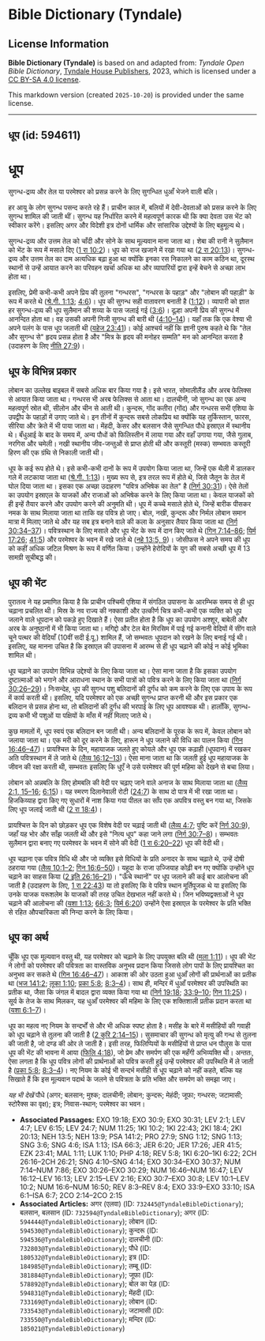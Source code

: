 # Bible Dictionary (Tyndale)

## License Information

**Bible Dictionary (Tyndale)** is based on and adapted from: _Tyndale Open Bible Dictionary_, [Tyndale House Publishers](https://tyndaleopenresources.com/), 2023, which is licensed under a [CC BY-SA 4.0 license](https://creativecommons.org/licenses/by-sa/4.0/legalcode.en).

This markdown version (created `2025-10-20`) is provided under the same license.



--------------------------------

## धूप (id: 594611)

धूप
===

सुगन्ध\-द्रव्य और तेल या परमेश्वर को प्रसन्न करने के लिए सुगन्धित धुआँ भेजने वाली बलि।

हर आयु के लोग सुगन्ध पसन्द करते रहे हैं। प्राचीन काल में, बलियों में देवी\-देवताओं को प्रसन्न करने के लिए सुगन्ध शामिल की जाती थीं। सुगन्ध यह निर्धारित करने में महत्वपूर्ण कारक थी कि क्या देवता उस भेंट को स्वीकार करेंगे। इसलिए अगर और विदेशी इत्र दोनों धार्मिक और सांसारिक उद्देश्यों के लिए बहुमूल्य थे।

सुगन्ध\-द्रव्य और उत्तम तेल को चाँदी और सोने के साथ मूल्यवान माना जाता था। शेबा की रानी ने सुलैमान को भेंट के रूप में मसाले दिए ([1 रा 10:2](https://ref.ly/1Kgs10:2))। धूप को राज खजाने में रखा गया था ([2 रा 20:13](https://ref.ly/2Kgs20:13))। सुगन्ध\-द्रव्य और उत्तम तेल का दाम अत्यधिक बढ़ा हुआ था क्योंकि इनका रस निकालने का काम कठिन था, दूरस्थ स्थानों से उन्हें आयात करने का परिवहन खर्चा अधिक था और व्यापारियों द्वारा इन्हें बेचने से अच्छा लाभ होता था।

इसलिए, प्रेमी कभी\-कभी अपने प्रिय की तुलना "गन्धरस", "गन्धरस के पहाड़" और "लोबान की पहाड़ी" के रूप में करते थे ([श्रे.गी. 1:13](https://ref.ly/Song1:13); [4:6](https://ref.ly/Song4:6))। धूप की सुगन्ध सही वातावरण बनाती है ([1:12](https://ref.ly/Song1:12))। व्यापारी को ज्ञात हर सुगन्ध\-द्रव्य की धूप सुलैमान की शय्या के पास जलाई गई ([3:6](https://ref.ly/Song3:6))। दूल्हा अपनी प्रिय की सुगन्ध में आनन्दित होता था। वह उसकी अपनी निजी सुगन्ध की बारी थी ([4:10–14](https://ref.ly/Song4:10-Song4:14))। यहाँ तक कि एक वेश्या भी अपने पलंग के पास धूप जलाती थी ([यहेज 23:41](https://ref.ly/Ezek23:41))। कोई आश्चर्य नहीं कि ज्ञानी पुरुष कहते थे कि "तेल और सुगन्ध से" हृदय प्रसन्न होता है और "मित्र के हृदय की मनोहर सम्मति" मन को आनन्दित करता है (उदाहरण के लिए [नीति 27:9](https://ref.ly/Prov27:9))।

धूप के विभिन्न प्रकार
---------------------

लोबान का उल्लेख बाइबल में सबसे अधिक बार किया गया है। इसे भारत, सोमालीलैंड और अरब फेलिक्स से आयात किया जाता था। गन्धरस भी अरब फेलिक्स से आता था। दालचीनी, जो सुगन्ध का एक अन्य महत्वपूर्ण स्रोत थी, सीलोन और चीन से आती थी। कुन्दरू, गोंद कतीरा (गोंद) और गन्धरस सभी एशिया के उपद्वीप के पहाड़ों में उगाए जाते थे। इन तीनों में कुन्दरू सबसे लोकप्रिय था क्योंकि यह तुर्किस्तान, फारस, सीरिया और क्रेते में भी पाया जाता था। मेंहदी, केसर और बलसान जैसे सुगन्धित पौधे इस्राएल में स्थानीय थे। बँधुआई के बाद के समय में, अन्य पौधों को फिलिस्तीन में लाया गया और वहाँ उगाया गया, जैसे गुलाब, नरगिस और चमेली। नखी स्थानीय जीव\-जन्तुओं से प्राप्त होती थी और कस्तूरी (मस्क) सम्भवतः कस्तूरी हिरण की एक ग्रंथि से निकाली जाती थी।

धूप के कई रूप होते थे। इसे कभी\-कभी दानों के रूप में उपयोग किया जाता था, जिन्हें एक थैली में डालकर गले में लटकाया जाता था ([श्रे.गी. 1:13](https://ref.ly/Song1:13))। मुख्य रूप से, इत्र तरल रूप में होते थे, जिसे जैतून के तेल में घोल दिया जाता था। इसका एक अच्छा उदाहरण "पवित्र अभिषेक का तेल" है ([निर्ग 30:31](https://ref.ly/Exod30:31))। ऐसे तेलों का उपयोग इस्राएल के याजकों और राजाओं को अभिषेक करने के लिए किया जाता था। केवल याजकों को ही इन्हें तैयार करने और उपयोग करने की अनुमति थी। धूप में कच्चे मसाले होते थे, जिन्हें बारीक पीसकर नमक के साथ मिलाया जाता था ताकि वह पवित्र हो जाए। बोल, नखी, कुन्दरू और निर्मल लोबान समान मात्रा में मिलाए जाते थे और यह सब इत्र बनाने वाले की कला के अनुसार तैयार किया जाता था ([निर्ग 30:34–37](https://ref.ly/Exod30:34-Exod30:37))। पवित्रस्थान के लिए मसाले और धूप भेंट के रूप में दान किए जाते थे ([गिन 7:14–86](https://ref.ly/Num7:14-Num7:86); [यिर्म 17:26](https://ref.ly/Jer17:26); [41:5](https://ref.ly/Jer41:5)) और परमेश्वर के भवन में रखे जाते थे ([नहे 13:5, 9](https://ref.ly/Neh13:5,Neh13:9))। जोसीफस ने अपने समय की धूप को कहीं अधिक जटिल मिश्रण के रूप में वर्णित किया। उन्होंने हेरोदियों के युग की सबसे अच्छी धूप में 13 सामग्री सूचीबद्ध की।

धूप की भेंट
-----------

पुरातत्व ने यह प्रमाणित किया है कि प्राचीन पश्चिमी एशिया में संगठित उपासना के आरम्भिक समय से ही धूप चढ़ाना प्रचलित थी। मिस्र के नव राज्य की नक्काशी और उत्कीर्ण चित्र कभी\-कभी एक व्यक्ति को धूप जलाने वाले धूपदान को पकड़े हुए दिखाते हैं। ऐसा प्रतीत होता है कि धूप का उपयोग अश्शूर, बाबेली और अरब के अनुष्ठानों में भी किया जाता था। मगिद्दो और टेल बेत मिरसिम में पाई गई कनानी वेदियों में सींग वाले चूने पत्थर की वेदियाँ (10वीं सदी ई.पू.) शामिल हैं, जो सम्भवतः धूपदान को रखने के लिए बनाई गई थी। इसलिए, यह मानना उचित है कि इस्राएल की उपासना में आरम्भ से ही धूप चढ़ाने की कोई न कोई भूमिका शामिल थी।

धूप चढ़ाने का उपयोग विभिन्न उद्देश्यों के लिए किया जाता था। ऐसा माना जाता है कि इसका उपयोग दुष्टात्माओं को भगाने और आराधना स्थान के सभी पात्रों को पवित्र करने के लिए किया जाता था ([निर्ग 30:26–29](https://ref.ly/Exod30:26-Exod30:29))। निःसन्देह, धूप की सुगन्ध पशु बलिदानों की दुर्गंध को कम करने के लिए एक उपाय के रूप में कार्य करती थी। इसलिए, यदि परमेश्वर को एक अच्छी सुगन्ध प्राप्त करनी थी और इस प्रकार एक बलिदान से प्रसन्न होना था, तो बलिदानों की दुर्गंध की भरपाई के लिए धूप आवश्यक थी। हालाँकि, सुगन्ध\-द्रव्य कभी भी पशुओं या पक्षियों के माँस में नहीं मिलाए जाते थे।

कुछ मामलों में, धूप स्वयं एक बलिदान बन जाती थी। अन्य बलिदानों के पूरक के रूप में, केवल लोबान को जलाया जाता था। एक मरी को दूर करने के लिए, हारून ने धूप जलाने की विधि का पालन किया ([गिन 16:46–47](https://ref.ly/Num16:46-Num16:47))। प्रायश्चित्त के दिन, महायाजक जलते हुए कोयले और धूप एक कढ़ाही (धूपदान) में रखकर अति पवित्रस्थान में ले जाते थे ([लैव्य 16:12–13](https://ref.ly/Lev16:12-Lev16:13))। ऐसा माना जाता था कि जलती हुई धूप महायाजक के जीवन की रक्षा करती थी, सम्भवतः इसलिए कि धुएँ ने उसे परमेश्वर की पूर्ण महिमा को देखने से बचा लिया।

लोबान को अन्नबलि के लिए होमबलि की वेदी पर चढ़ाए जाने वाले अनाज के साथ मिलाया जाता था ([लैव्य 2:1, 15–16](https://ref.ly/Lev2:1,Lev2:15-Lev2:16); [6:15](https://ref.ly/Lev6:15))। यह स्मरण दिलानेवाली रोटी ([24:7](https://ref.ly/Lev24:7)) के साथ दो पात्र में भी रखा जाता था। हिजकिय्याह द्वारा किए गए सुधारों में नाश किया गया पीतल का साँप एक अपवित्र वस्तु बन गया था, जिसके लिए धूप जलाई जाती थी ([2 रा 18:4](https://ref.ly/2Kgs18:4))।

प्रायश्चित्त के दिन को छोड़कर धूप एक विशेष वेदी पर चढ़ाई जाती थी ([लैव्य 4:7](https://ref.ly/Lev4:7); पुष्टि करें [निर्ग 30:9](https://ref.ly/Exod30:9)), जहाँ यह भोर और साँझ जलती थी और इसे "नित्य धूप" कहा जाने लगा ([निर्ग 30:7–8](https://ref.ly/Exod30:7-Exod30:8))। सम्भवतः सुलैमान द्वारा बनाए गए परमेश्वर के भवन में सोने की वेदी ([1 रा 6:20–22](https://ref.ly/1Kgs6:20-1Kgs6:22)) धूप की वेदी थी।

धूप चढ़ाना एक पवित्र विधि थी और जो व्यक्ति इसे विधियों के प्रति अनादर के साथ चढ़ाते थे, उन्हें दोषी ठहराया गया ([लैव्य 10:1–2](https://ref.ly/Lev10:1-Lev10:2); [गिन 16:6–50](https://ref.ly/Num16:6-Num16:50))। यहूदा के राजा उज्जियाह कोढ़ी बन गए क्योंकि उन्होंने धूप चढ़ाने का साहस किया ([2 इति 26:16–21](https://ref.ly/2Chr26:16-2Chr26:21))। "ऊँचे स्थानों" पर धूप जलाने की कई बार आलोचना की जाती है (उदाहरण के लिए, [1 रा 22:43](https://ref.ly/1Kgs22:43)) या तो इसलिए कि वे पवित्र स्थान मूर्तिपूजक थे या इसलिए कि उनके याजक यरूशलेम के याजकों की तरह उचित देखभाल नहीं करते थे। जिन भविष्यद्वक्ताओं ने धूप चढ़ाने की आलोचना की ([यशा 1:13](https://ref.ly/Isa1:13); [66:3](https://ref.ly/Isa66:3); [यिर्म 6:20](https://ref.ly/Jer6:20)) उन्होंने ऐसा इस्राएल के परमेश्वर के प्रति भक्ति से रहित औपचारिकता की निन्दा करने के लिए किया।

धूप का अर्थ
-----------

चूँकि धूप एक मूल्यवान वस्तु थी, यह परमेश्वर को चढ़ाने के लिए उपयुक्त बलि थी ([मला 1:11](https://ref.ly/Mal1:11))। धूप की भेंट ने लोगों को परमेश्वर की पवित्रता का वास्तविक अनुभव प्रदान किया जिससे लोग पापों के लिए प्रायश्चित का अनुभव कर सकते थे ([गिन 16:46–47](https://ref.ly/Num16:46-Num16:47))। आकाश की ओर उठता हुआ धुआँ लोगों की प्रार्थनाओं का प्रतीक था ([भज 141:2](https://ref.ly/Ps141:2); [लूका 1:10](https://ref.ly/Luke1:10); [प्रका 5:8](https://ref.ly/Rev5:8); [8:3–4](https://ref.ly/Rev8:3-Rev8:4))। साथ ही, मन्दिर में धुआँ परमेश्वर की उपस्थिति का प्रतीक था, जैसा कि जंगल में बादल द्वारा व्यक्त किया गया था ([निर्ग 19:18](https://ref.ly/Exod19:18); [33:9–10](https://ref.ly/Exod33:9-Exod33:10); [गिन 11:25](https://ref.ly/Num11:25))। सूर्य के तेज के साथ मिलकर, यह धुआँ परमेश्वर की महिमा के लिए एक शक्तिशाली प्रतीक प्रदान करता था ([यशा 6:1–7](https://ref.ly/Isa6:1-Isa6:7))।

धूप का महत्व नए नियम के सन्दर्भों से और भी अधिक स्पष्ट होता है। मसीह के बारे में मसीहियों की गवाही को धूप चढ़ाने से तुलना की जाती है ([2 कुरि 2:14–15](https://ref.ly/2Cor2:14-2Cor2:15))। सुसमाचार की सुगन्ध को मृत्यु की गन्ध से तुलना की जाती है, जो दण्ड की ओर ले जाती है। इसी तरह, फिलिप्पियों के मसीहियों से प्राप्त धन पौलुस के पास धूप की भेंट की भावना में आया ([फिलि 4:18](https://ref.ly/Phil4:18)), जो प्रेम और समर्पण की एक महँगी अभिव्यक्ति थी। अन्ततः, ऐसा लगता है कि धूप पवित्र लोगों की प्रार्थनाओं को पवित्र करती हुई उन्हें परमेश्वर की उपस्थिति में ले जाती है ([प्रका 5:8](https://ref.ly/Rev5:8); [8:3–4](https://ref.ly/Rev8:3-Rev8:4))। नए नियम के कोई भी सन्दर्भ मसीही से धूप चढ़ाने को नहीं कहते, बल्कि यह सिखाते हैं कि इस मूल्यवान पदार्थ के जलने से पवित्रता के प्रति भक्ति और समर्पण को समझा जाए।

*यह भी देखें* पौधे (अगर; बलसान; मुश्क; दालचीनी; लोबान; कुन्दरू; मेहंदी; जूफा; गन्धरस; जटामासी; स्टोरैक्स का वृक्ष); इत्र; निवास\-स्थान; परमेश्वर का भवन।

* **Associated Passages:** EXO 19:18; EXO 30:9; EXO 30:31; LEV 2:1; LEV 4:7; LEV 6:15; LEV 24:7; NUM 11:25; 1KI 10:2; 1KI 22:43; 2KI 18:4; 2KI 20:13; NEH 13:5; NEH 13:9; PSA 141:2; PRO 27:9; SNG 1:12; SNG 1:13; SNG 3:6; SNG 4:6; ISA 1:13; ISA 66:3; JER 6:20; JER 17:26; JER 41:5; EZK 23:41; MAL 1:11; LUK 1:10; PHP 4:18; REV 5:8; 1KI 6:20–1KI 6:22; 2CH 26:16–2CH 26:21; SNG 4:10–SNG 4:14; EXO 30:34–EXO 30:37; NUM 7:14–NUM 7:86; EXO 30:26–EXO 30:29; NUM 16:46–NUM 16:47; LEV 16:12–LEV 16:13; LEV 2:15–LEV 2:16; EXO 30:7–EXO 30:8; LEV 10:1–LEV 10:2; NUM 16:6–NUM 16:50; REV 8:3–REV 8:4; EXO 33:9–EXO 33:10; ISA 6:1–ISA 6:7; 2CO 2:14–2CO 2:15
* **Associated Articles:** अगर (एलवा) (ID: `732445@TyndaleBibleDictionary`); बलसान, बलसान (ID: `732594@TyndaleBibleDictionary`); अगर (ID: `594444@TyndaleBibleDictionary`); लोबान (ID: `594530@TyndaleBibleDictionary`); कुन्दरू (ID: `594536@TyndaleBibleDictionary`); दालचीनी (ID: `732803@TyndaleBibleDictionary`); पौधे (ID: `180532@TyndaleBibleDictionary`); इत्र (ID: `184985@TyndaleBibleDictionary`); तम्बू (ID: `381884@TyndaleBibleDictionary`); जूफा (ID: `578892@TyndaleBibleDictionary`); बोल का पेड़ (ID: `594831@TyndaleBibleDictionary`); मेंहदी (ID: `733169@TyndaleBibleDictionary`); लोबान (ID: `733543@TyndaleBibleDictionary`); जटामासी (ID: `733550@TyndaleBibleDictionary`); मन्दिर (ID: `185021@TyndaleBibleDictionary`)

